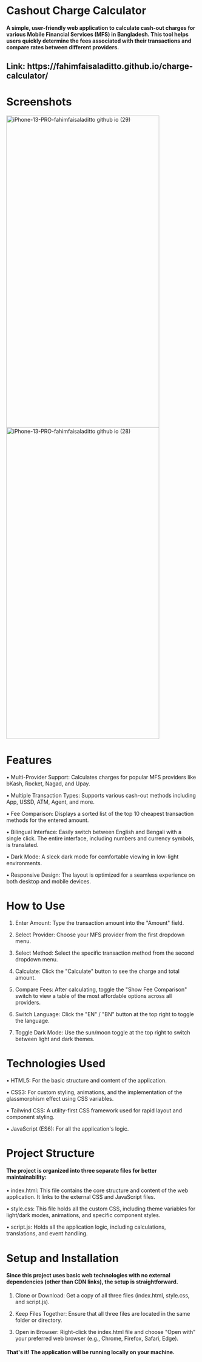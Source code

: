 # Cashout Charge Calculator
<h4 align="left">A simple, user-friendly web application to calculate cash-out charges for various Mobile Financial Services (MFS) in Bangladesh. This tool helps users quickly determine the fees associated with their transactions and compare rates between different providers.</h4>
<h2 align="left">Link: https://fahimfaisaladitto.github.io/charge-calculator/ </h2>

# Screenshots
<img width="403" height="819" alt="iPhone-13-PRO-fahimfaisaladitto github io (29)" src="https://github.com/user-attachments/assets/3f4e0dcb-5890-43de-abdd-c1bdb0287cd9" />
<img width="403" height="819" alt="iPhone-13-PRO-fahimfaisaladitto github io (28)" src="https://github.com/user-attachments/assets/723539c2-7a10-4520-ac3d-3f6044180190" />



# Features
• Multi-Provider Support: Calculates charges for popular MFS providers like bKash, Rocket, Nagad, and Upay.

• Multiple Transaction Types: Supports various cash-out methods including App, USSD, ATM, Agent, and more.

• Fee Comparison: Displays a sorted list of the top 10 cheapest transaction methods for the entered amount.

• Bilingual Interface: Easily switch between English and Bengali with a single click. The entire interface, including numbers and currency symbols, is translated.

• Dark Mode: A sleek dark mode for comfortable viewing in low-light environments.

• Responsive Design: The layout is optimized for a seamless experience on both desktop and mobile devices.


# How to Use
1. Enter Amount: Type the transaction amount into the "Amount" field.

2. Select Provider: Choose your MFS provider from the first dropdown menu.

3. Select Method: Select the specific transaction method from the second dropdown menu.

4. Calculate: Click the "Calculate" button to see the charge and total amount.

6. Compare Fees: After calculating, toggle the "Show Fee Comparison" switch to view a table of the most affordable options across all providers.

7. Switch Language: Click the "EN" / "BN" button at the top right to toggle the language.

8. Toggle Dark Mode: Use the sun/moon toggle at the top right to switch between light and dark themes.


# Technologies Used
• HTML5: For the basic structure and content of the application.

• CSS3: For custom styling, animations, and the implementation of the glassmorphism effect using CSS variables.

• Tailwind CSS: A utility-first CSS framework used for rapid layout and component styling.

• JavaScript (ES6): For all the application's logic.

# Project Structure
<h4 align="left"> The project is organized into three separate files for better maintainability: </h4>

• index.html: This file contains the core structure and content of the web application. It links to the external CSS and JavaScript files.

• style.css: This file holds all the custom CSS, including theme variables for light/dark modes, animations, and specific component styles.

• script.js: Holds all the application logic, including calculations, translations, and event handling.

# Setup and Installation
<h4 align="left">Since this project uses basic web technologies with no external dependencies (other than CDN links), the setup is straightforward.</h4>

1. Clone or Download: Get a copy of all three files (index.html, style.css, and script.js).

2. Keep Files Together: Ensure that all three files are located in the same folder or directory.

2. Open in Browser: Right-click the index.html file and choose "Open with" your preferred web browser (e.g., Chrome, Firefox, Safari, Edge).

<h4 align="left">  That's it! The application will be running locally on your machine. </h4>

